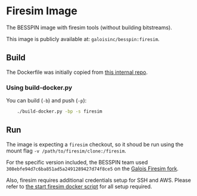 # Firesim Image

The BESSPIN image with firesim tools (without building bitstreams).

This image is publicly available at: `galoisinc/besspin:firesim`.

## Build

The Dockerfile was initially copied from [this internal repo](https://gitlab-ext.galois.com/ssith/docker-tools/-/blob/develop/firesim/Dockerfile).

### Using build-docker.py

You can build (`-b`) and push (`-p`):
```bash
    ./build-docker.py -bp -s firesim
```

## Run

The image is expecting a `firesim` checkout, so it shoud be run using the mount flag `-v /path/to/firesim/clone:/firesim`.

For the specific version included, the BESSPIN team used `308ebfe94d7c6ba851ad5a2491289427d74f8ce5` on the [Galois Firesim fork](https://github.com/GaloisInc/BESSPIN-firesim).

Also, firesim requires additional credentials setup for SSH and AWS. Please refer to [the start firesim docker script](https://github.com/GaloisInc/BESSPIN-firesim/start_docker.sh) for all setup required.
